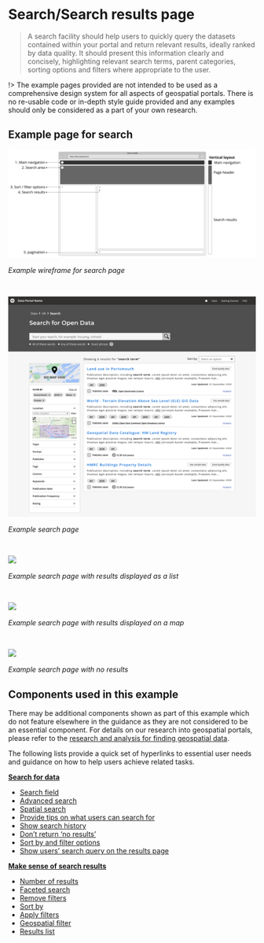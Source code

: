 # Search/Search results page

> A search facility should help users to quickly query the datasets contained within your portal and return relevant results, ideally ranked by data quality. It should present this information clearly and concisely, highlighting relevant search terms, parent categories, sorting options and filters where appropriate to the user.


!> The example pages provided are not intended to be used as a comprehensive design system for all aspects of geospatial portals. There is no re-usable code or in-depth style guide provided and any examples should only be considered as a part of your own research.

## Example page for search

<div class="image-container">

![Home heading](../../_media/overview/3.results.png)

*Example wireframe for search page*

</div>

<br>

<div class="image-container">

![Home heading](../../_media/example-pages/search/search-page.png)

*Example search page*

</div>

<br>

<div class="image-container">

<a href="/dd3-wireframes/_media/example-pages/search/search-list-annotated.png" target="_blank"><img src="/dd3-wireframes/_media/example-pages/search/search-list-annotated.png" data-no-zoom/></a>

*Example search page with results displayed as a list*

</div>

<br>

<div class="image-container">

<a href="/dd3-wireframes/_media/example-pages/search/search-map-annotated.png" target="_blank"><img src="/dd3-wireframes/_media/example-pages/search/search-map-annotated.png" data-no-zoom/></a>

*Example search page with results displayed on a map*

</div>

<br>

<div class="image-container">

<a href="/dd3-wireframes/_media/example-pages/search/no-matches.png" target="_blank"><img src="/dd3-wireframes/_media/example-pages/search/no-matches.png" data-no-zoom/></a>

*Example search page with no results*

</div>

## Components used in this example


There may be additional components shown as part of this example which do not feature elsewhere in the guidance as they are not considered to be an essential component. For details on our research into geospatial portals, please refer to the [research and analysis for finding geospatial data](https://www.gov.uk/government/publications/finding-geospatial-data/finding-geospatial-data).

The following lists provide a quick set of hyperlinks to essential user needs and guidance on how to help users achieve related tasks. 

**[Search for data](main-content/steps/search-for-data)**

* [Search field](/main-content/steps/search-for-data?id=_1-search-field)
* [Advanced search](/main-content/steps/search-for-data?id=_2-advanced-search)
* [Spatial search](/main-content/steps/search-for-data?id=_3-spatial-search)
* [Provide tips on what users can search for](/main-content/steps/search-for-data?id=_4-provide-tips-on-what-users-can-search-for)
* [Show search history](/main-content/steps/search-for-data?id=_5-show-search-history)
* [Don’t return ‘no results’](/main-content/steps/search-for-data?id=_6-dont-return-no-results)
* [Sort by and filter options](/main-content/steps/search-for-data?id=_7-sort-by-and-filter-options)
* [Show users’ search query on the results page](/main-content/steps/search-for-data?id=_8-show-users-search-query-on-the-results-page)

**[Make sense of search results](main-content/steps/make-sense-of-search-results)**

* [Number of results](/main-content/steps/make-sense-of-search-results?id=_1-number-of-results)
* [Faceted search](/main-content/steps/make-sense-of-search-results?id=_2-faceted-search-by-parent-child-categories)
* [Remove filters](/main-content/steps/make-sense-of-search-results?id=_3-remove-filters)
* [Sort by](/main-content/steps/make-sense-of-search-results?id=_4-sort-by)
* [Apply filters](/main-content/steps/make-sense-of-search-results?id=_5-apply-filters)
* [Geospatial filter](/main-content/steps/make-sense-of-search-results?id=_6-geospatial-filter)
* [Results list](/main-content/steps/make-sense-of-search-results?id=_7-results-list)


<!-- 
---

<details>
<summary>Essential components</summary>
<br>

Below is a checklist of components/information that are relevant for this task.

These components can be arranged in many ways, but the ones with highest relevance should be the most visible/accessible.

?> 1 - high relevance, 2 - medium relevance, 3 - low relevance

| Component       | Description                                                    | Relevance |
|-----------------|----------------------------------------------------------------|:---------:|
| Download button | Download link or instructions how to access data               |     1     |
| Data formats    | What formats is the data provided in?                          |     1     |
| Sharing options | Share, email or copy the dataset url                           |     2     |
| Data preview    | Preview all or parts of a dataset online before downloading it |     2     |
| Licence details | Are there any limitation on how the data can be used?          |     1     |

</details> -->
